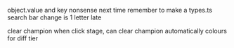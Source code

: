 object.value and key nonsense 
next time remember to make a types.ts 
search bar change is 1 letter late 

clear champion
when click stage, can clear champion automatically
colours for diff tier